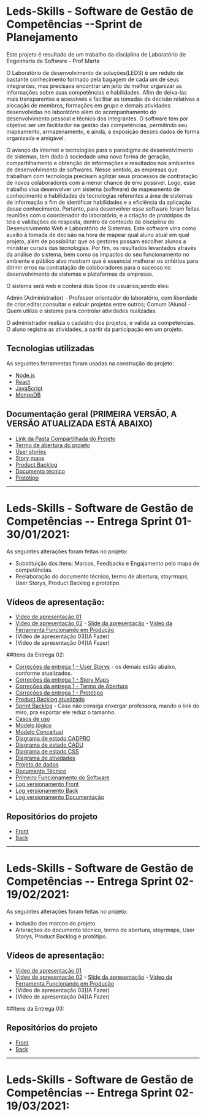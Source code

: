# Leds-Skills -  Software de Gestão de Competências --Sprint de Planejamento 
Este projeto é resultado de um trabalho da disciplina de Laboratório de Engenharia de Software - Prof Marta 

O Laboratório de desenvolvimento de soluções(LEDS) é um reduto de bastante conhecimento formado pela bagagem de cada um de seus integrantes, mas precisava encontrar um jeito de melhor organizar as informações sobre suas competências e habilidades. Afim de deixa-las mais transparentes e acessíveis e facilitar as tomadas de decisão relativas a alocação de membros, formações em grupo e demais atividades desenvolvidas no laborátório além do acompanhamento do desenvolvimento pessoal e técnico dos integrantes. O software tem por objetivo ser um facilitador na gestão das competências, permitindo seu mapeamento, armazenamento, e ainda, a exposição desses dados de forma organizada e amigável.

O avanço da internet e tecnologias para o paradigma de desenvolvimento de sistemas, tem dado à sociedade uma nova forma de geração, compartilhamento e obtenção de informações e resultados nos ambientes de desenvolvimento de softwares. Nesse sentido, as empresas que trabalham com tecnologia precisam agilizar seus processos de contratação de novos colaboradores com a menor chance de erro possível. Logo, esse trabalho visa desenvolver um sistema (software) de mapeamento de conhecimento e habilidades de tecnologias referentes a área de sistemas de informação a fim de identificar habilidades e a eficiência da aplicação desse conhecimento. Portanto, para desenvolver esse software foram feitas reuniões com o coordenador do laboratório, e a criação de protótipos de tela e validações de resposta, dentro da conteúdo da disciplina de Desenvolvimento Web e Laboratório de Sistemas. Este software viria como auxílio à tomada de decisão na hora de mapear qual aluno atual em qual projeto, além de possibilitar que os gestores possam escolher alunos a ministrar cursos das tecnologias. Por fim, os resultados levantados através da análise do sistema, bem como os impactos do seu funcionamento no ambiente e público alvo mostram que é essencial  melhorar os critérios para dirimir erros na contratação de colaboradores para o sucesso no desenvolvimento de sistemas e plataformas de empresas.

O sistema será web e conterá dois tipos de usuários,sendo eles:

Admin (Administrador) - Professor orientador do laboratório, com liberdade de criar,editar,consultar e exlcuir projetos entre outros;
Comum (Aluno) - Quem utiliza o sistema para controlar atividades realizadas. 

O administrador realiza o cadastro dos projetos, e valida as competencias. O aluno registra as atividades, a partir da participação em um projeto.


## Tecnologias utilizadas

As seguintes ferramentas foram usadas na construção do projeto:

- [Node.js](https://nodejs.org/en/)
- [React](https://pt-br.reactjs.org/)
- [JavaScript](https://www.javascript.com/)
- [MongoDB](https://www.mongodb.com/)
 

## Documentação geral (PRIMEIRA VERSÃO, A VERSÃO ATUALIZADA ESTÁ ABAIXO)

* [Link da Pasta Compartilhada do Projeto](https://drive.google.com/drive/folders/1sG-HB2w6GsRRYT3xi_5-P6gyDoZUQ_Qh?usp=sharing)
* [Termo de abertura do projeto](https://drive.google.com/file/d/17Sa_L5hD-TSVHMCo6xmxw8gp9mYPfyw2/view?usp=sharing)
* [User stories](https://drive.google.com/file/d/1T3RfMpWDyLLN5hZVLa9xvBCMLmNK_plD/view?usp=sharing) 
* [Story maps](https://github.com/pauloricardo50/Documenta-o-e-Links-Leds-Skills/blob/main/Story%20Maps%20-%20Leds%20Skills.pdf)
* [Product Backlog](https://trello.com/b/HZuN7nHJ/ls-product-backlog)
* [Documento técnico](https://drive.google.com/file/d/1jwKc2_Szu3Ao2JJRhFNjDntSOwAmX2TM/view?usp=sharing) 
* [Protótipo](https://drive.google.com/file/d/1z_Soczpai5Yo40PhaLzFdLTvDFkd0Rdl/view?usp=sharing)


------------------------------------------------------------------------------------------------------------------------------------------------

# Leds-Skills -  Software de Gestão de Competências -- Entrega Sprint 01-30/01/2021:

As seguintes alterações foram feitas no projeto: 
- Substituição dos Itens: Marcos, Feedbacks e Engajamento pelo mapa de competências. 
- Reelaboração do documento técnico, termo de abertura, stoyrmaps, User Storys, Product Backlog e protótipo. 

## Vídeos de apresentação: 
* [Video de apresentação 01](https://youtu.be/yBjeFwVg5vk)
* [Video de apresentação 02](https://youtu.be/MbSwe0kv6vo) - [Slide da apresentação](https://github.com/pauloricardo50/Documenta-o-e-Links-Leds-Skills/blob/main/Entrega%2002%20-%20Sprint%2001/Leds%20Skilss%20Segund%20Entrega.pdf) - [Video da Ferramenta Funcionando em Produção](https://youtu.be/J9_zLok5Pj8)
* [Video de apresentação 03](A Fazer)
* [Video de apresentação 04](A Fazer)

##Itens da Entrega 02:
* [Correções da entrega 1 - User Storys](https://github.com/pauloricardo50/Documenta-o-e-Links-Leds-Skills/blob/main/Entrega%2002%20-%20Sprint%2001/Hist%C3%B3rias%20de%20Usu%C3%A1rio%20(2).pdf) - os demais estão abaixo, conforme atualizados. 
* [Correções da entrega 1 - Story Maps](https://github.com/pauloricardo50/Documenta-o-e-Links-Leds-Skills/blob/main/Entrega%2002%20-%20Sprint%2001/story%20maps%202.pdf)
* [Correções da entrega 1 - Termo de Abertura](https://github.com/pauloricardo50/Documenta-o-e-Links-Leds-Skills/blob/main/Entrega%2002%20-%20Sprint%2001/Termo%20de%20abertura2.pdf)
* [Correções da entrega 1 - Protótipo](https://github.com/pauloricardo50/Documenta-o-e-Links-Leds-Skills/blob/main/Entrega%2002%20-%20Sprint%2001/PROTITPO%203.pdf)
* [Product Backlog atualizado](https://github.com/pauloricardo50/Documenta-o-e-Links-Leds-Skills/blob/main/Entrega%2002%20-%20Sprint%2001/PBATT.PNG)
* [Sprint Backlog](https://github.com/pauloricardo50/Documenta-o-e-Links-Leds-Skills/blob/main/Entrega%2002%20-%20Sprint%2001/Sprint%20Backlog3.pdf) - Caso não consiga enxergar professora, mando o link do miro, pra exportar ele reduz o tamanho. 
* [Casos de uso](https://github.com/pauloricardo50/Documenta-o-e-Links-Leds-Skills/blob/main/Entrega%2002%20-%20Sprint%2001/Diagrama%20de%20Casos%20de%20Uso%20e%20Classes.pdf)
* [Modelo lógico](https://github.com/pauloricardo50/Documenta-o-e-Links-Leds-Skills/blob/main/Entrega%2002%20-%20Sprint%2001/Diagrama%20-%20CASOS%20DE%20USO%20-%20CLASSES%20-%20PROJ%20DADOS.pdf)
* [Modelo Conceitual](https://github.com/pauloricardo50/Documenta-o-e-Links-Leds-Skills/blob/main/Entrega%2002%20-%20Sprint%2001/Diagrama%20-%20CASOS%20DE%20USO%20-%20CLASSES%20-%20PROJ%20DADOS.pdf)
* [Diagrama de estado CADPRO](https://github.com/pauloricardo50/Documenta-o-e-Links-Leds-Skills/blob/main/Entrega%2002%20-%20Sprint%2001/CADPRO%20ESTADO.png)
* [Diagrama de estado CADU](https://github.com/pauloricardo50/Documenta-o-e-Links-Leds-Skills/blob/main/Entrega%2002%20-%20Sprint%2001/Diagrama%20de%20Estados%20-%20Login.png)
* [Diagrama de estado CSS](https://github.com/pauloricardo50/Documenta-o-e-Links-Leds-Skills/blob/main/Entrega%2002%20-%20Sprint%2001/CSS%20-%20ESTADO.png)
* [Diagrama de atividades](https://github.com/pauloricardo50/Documenta-o-e-Links-Leds-Skills/blob/main/Entrega%2002%20-%20Sprint%2001/DiagramaAtividadesLES.png)
* [Projeto de dados](https://github.com/pauloricardo50/Documenta-o-e-Links-Leds-Skills/blob/main/Entrega%2002%20-%20Sprint%2001/Diagrama%20-%20CASOS%20DE%20USO%20-%20CLASSES%20-%20PROJ%20DADOS.pdf)
* [Documento Técnico](https://github.com/pauloricardo50/Documenta-o-e-Links-Leds-Skills/blob/main/Entrega%2002%20-%20Sprint%2001/Documento%20T%C3%A9cnico%20-%202.pdf)
* [Primeiro Funcionamento do Software](https://ledsskills.herokuapp.com/)
* [Log versionamento Front](https://github.com/Guilherme-Bodart/SwGestaoCompetenciasCeFront/commits/main)
* [Log versionamento Back](https://github.com/Guilherme-Bodart/SwGestaoCompetenciasCeBack/commits/main)
* [Log versionamento Documentação](https://github.com/pauloricardo50/Documenta-o-e-Links-Leds-Skills/commits/main)

## Repositórios do projeto

* [Front](https://github.com/Guilherme-Bodart/SwGestaoCompetenciasCeFront)
* [Back](https://github.com/Guilherme-Bodart/SwGestaoCompetenciasCeBack) 





------------------------------------------------------------------------------------------------------------------------------------------------

# Leds-Skills -  Software de Gestão de Competências -- Entrega Sprint 02-19/02/2021:

As seguintes alterações foram feitas no projeto: 
- Inclusão dos marcos do projeto. 
- Alterações do documento técnico, termo de abertura, stoyrmaps, User Storys, Product Backlog e protótipo. 

## Vídeos de apresentação: 
* [Video de apresentação 01](https://youtu.be/yBjeFwVg5vk)
* [Video de apresentação 02](https://youtu.be/MbSwe0kv6vo) - [Slide da apresentação](https://github.com/pauloricardo50/Documenta-o-e-Links-Leds-Skills/blob/main/Entrega%2002%20-%20Sprint%2001/Leds%20Skilss%20Segund%20Entrega.pdf) - [Video da Ferramenta Funcionando em Produção](https://youtu.be/J9_zLok5Pj8)
* [Video de apresentação 03](A Fazer)
* [Video de apresentação 04](A Fazer)

##Itens da Entrega 03:


## Repositórios do projeto

* [Front](https://github.com/Guilherme-Bodart/SwGestaoCompetenciasCeFront)
* [Back](https://github.com/Guilherme-Bodart/SwGestaoCompetenciasCeBack) 


------------------------------------------------------------------------------------------------------------------------------------------------

# Leds-Skills -  Software de Gestão de Competências -- Entrega Sprint 02-19/03/2021:
